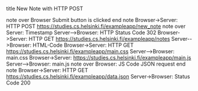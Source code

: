 title New Note with HTTP POST

note over Browser
Submit button is clicked
end note
Browser->Server: HTTP POST https://studies.cs.helsinki.fi/exampleapp/new_note
note over Server: Timestamp
Server-->Browser: HTTP Status Code 302
Browser->Server: HTTP GET https://studies.cs.helsinki.fi/exampleapp/notes
Server-->Browser: HTML-Code
Browser->Server: HTTP GET https://studies.cs.helsinki.fi/exampleapp/main.css
Server-->Browser: main.css
Browser->Server: https://studies.cs.helsinki.fi/exampleapp/main.js
Server-->Browser: main.js
note over Browser: 
JS Code
JSON request 
end note
Browser->Server: HTTP GET https://studies.cs.helsinki.fi/exampleapp/data.json
Server->Browser: Status Code 200

